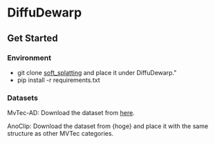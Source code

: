 # DiffuDewarp
## Get Started
### Environment
- git clone [soft_splatting](https://github.com/sniklaus/softmax-splatting) and place it under DiffuDewarp."
- pip install -r requirements.txt
### Datasets
MvTec-AD: Download the dataset from [here](https://www.mvtec.com/company/research/datasets/mvtec-ad/).

AnoClip: Download the dataset from {hoge} and place it with the same structure as other MVTec categories.


